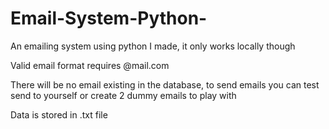 # Email-System-Python-
An emailing system using python I made, it only works locally though

Valid email format requires @mail.com

There will be no email existing in the database, to send emails you can test send to yourself or create 2 dummy emails to play with

Data is stored in .txt file
